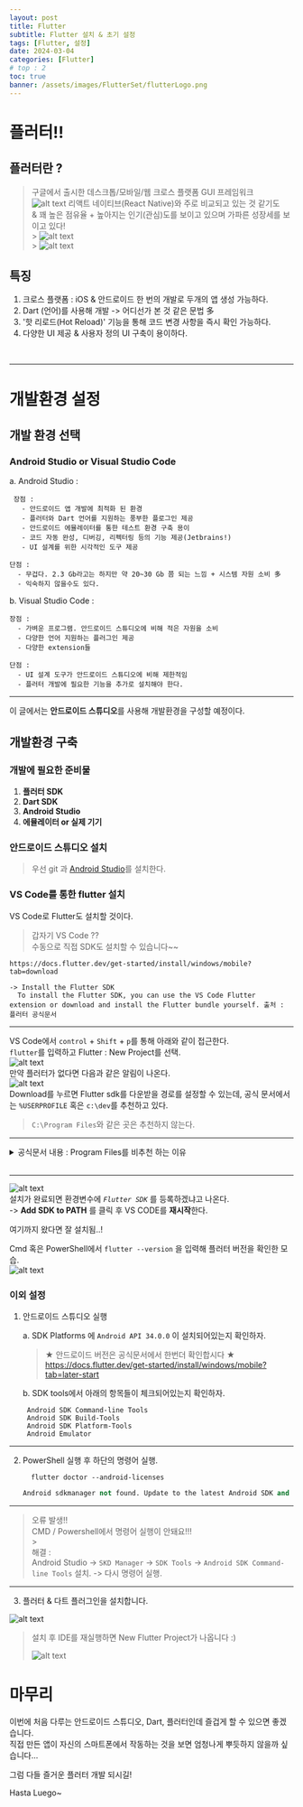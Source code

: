 ```yaml
---
layout: post
title: Flutter
subtitle: Flutter 설치 & 초기 설정
tags: [Flutter, 설정]
date: 2024-03-04
categories: [Flutter]
# top : 2
toc: true
banner: /assets/images/FlutterSet/flutterLogo.png
---
```


# 플러터!!

## 플러터란 ?

> 구글에서 출시한 데스크톱/모바일/웹 크로스 플랫폼 GUI 프레임워크  
> ![alt text](/assets/images/FlutterSet/Cross.png "플러터 공식 : 설치 가이드")
> 리액트 네이티브(React Native)와 주로 비교되고 있는 것 같기도 <br>
> & 꽤 높은 점유율 + 높아지는 인기(관심)도를 보이고 있으며 가파른 성장세를 보이고 있다! <br> > ![alt text](/assets/images/FlutterSet/tend.png) <br> > ![alt text](/assets/images/FlutterSet/marketshare.png)<br>

## 특징

1. 크로스 플랫폼 : iOS & 안드로이드 한 번의 개발로 두개의 앱 생성 가능하다. <br>
2. Dart (언어)를 사용해 개발 -> 어디선가 본 것 같은 문법 多<br>
3. '핫 리로드(Hot Reload)' 기능을 통해 코드 변경 사항을 즉시 확인 가능하다. <br>
4. 다양한 UI 제공 & 사용자 정의 UI 구축이 용이하다.

<br>

---

# 개발환경 설정

## 개발 환경 선택

### Android Studio or Visual Studio Code

a. Android Studio :

     장점 :
       - 안드로이드 앱 개발에 최적화 된 환경
       - 플러터와 Dart 언어를 지원하는 풍부한 플로그인 제공
       - 안드로이드 에뮬레이터를 통한 테스트 환경 구축 용이
       - 코드 자동 완성, 디버깅, 리펙터링 등의 기능 제공(Jetbrains!)
       - UI 설계를 위한 시각적인 도구 제공

    단점 :
      - 무겁다. 2.3 Gb라고는 하지만 약 20~30 Gb 쯤 되는 느낌 + 시스템 자원 소비 多
      - 익숙하지 않을수도 있다.

b. Visual Studio Code :

    장점 :
      - 가벼운 프로그램. 안드로이드 스튜디오에 비해 적은 자원을 소비
      - 다양한 언어 지원하는 플러그인 제공
      - 다양한 extension들

    단점 :
      - UI 설계 도구가 안드로이드 스튜디오에 비해 제한적임
      - 플러터 개발에 필요한 기능을 추가로 설치해야 한다.

---

이 글에서는 **안드로이드 스튜디오**를 사용해 개발환경을 구성할 예정이다.

## 개발환경 구축

### 개발에 필요한 준비물

1. **플러터 SDK**
2. **Dart SDK**
3. **Android Studio**
4. **에뮬레이터 or 실제 기기**

### 안드로이드 스튜디오 설치

> 우선 git 과 [Android Studio](https://developer.android.com/studio?hl=ko)를 설치한다.

### VS Code를 통한 flutter 설치

VS Code로 Flutter도 설치할 것이다.

> 갑자기 VS Code ??  
> 수동으로 직접 SDK도 설치할 수 있습니다~~

    https://docs.flutter.dev/get-started/install/windows/mobile?tab=download

    -> Install the Flutter SDK
      To install the Flutter SDK, you can use the VS Code Flutter extension or download and install the Flutter bundle yourself. 출처 : 플러터 공식문서

---

VS Code에서 `control` + `Shift` + `p`를 통해 아래와 같이 접근한다.<br>
`flutter`를 입력하고 Flutter : New Project를 선택. <br>
![alt text](/assets/images/FlutterSet/vs_install.png)<br>
만약 플러터가 없다면 다음과 같은 알림이 나온다. <br>
![alt text](/assets/images/FlutterSet/VsCodeSDK.png) <br>
Download를 누르면 Flutter sdk를 다운받을 경로를 설정할 수 있는데,
공식 문서에서는 `%USERPROFILE` 혹은 `c:\dev`를 추천하고 있다. <br>

> `C:\Program Files`와 같은 곳은 추천하지 않는다.

---

  <details>
    <summary> 공식문서 내용 : Program Files를 비추천 하는 이유</summary>
    <div markdonw="1"> 
      
        Don’t install Flutter to a directory or path that meets one or both of the following conditions:  
        The path contains special characters or spaces.  
        The path requires elevated privileges.  
        As an example, C:\Program Files fails both conditions.

    </div>

  </details>
  <br>

---

![alt text](/assets/images/FlutterSet/VSEndInstall.png)  
 설치가 완료되면 환경변수에 _`Flutter SDK`_ 를 등록하겠냐고 나온다. <br> -> **Add SDK to PATH** 를 클릭 후 VS CODE를 **재시작**한다.

여기까지 왔다면 잘 설치됨..!

Cmd 혹은 PowerShell에서 `flutter --version` 을 입력해 플러터 버전을 확인한 모습. <br>
![alt text](/assets/images/FlutterSet/cmdCheck.png)

### 이외 설정

1.  안드로이드 스튜디오 실행

    a. SDK Platforms 에 `Android API 34.0.0` 이 설치되어있는지 확인하자.

    > ★ 안드로이드 버전은 공식문서에서 한번더 확인합시다 ★  
    >  https://docs.flutter.dev/get-started/install/windows/mobile?tab=later-start

    b. SDK tools에서 아래의 항목들이 체크되어있는지 확인하자.

         Android SDK Command-line Tools
         Android SDK Build-Tools
         Android SDK Platform-Tools
         Android Emulator

---

2. PowerShell 실행 후 하단의 명령어 실행.

   ```shell
     flutter doctor --android-licenses
   ```

   ```py
   Android sdkmanager not found. Update to the latest Android SDK and ensure that the cmdline-tools are installed to resolve this.
   ```

---

> 오류 발생!!  
>  CMD / Powershell에서 명령어 실행이 안돼요!!! <br> > <br>
> 해결 :  
>  Android Studio -> `SKD Manager` -> `SDK Tools` -> `Android SDK Command-line Tools` 설치. -> 다시 명령어 실행.

---

3. 플러터 & 다트 플러그인을 설치합니다.<br>

![alt text](/assets/images/FlutterSet/ASplug.png)

> 설치 후 IDE를 재실행하면 New Flutter Project가 나옵니다 :) <br>
>
> ![alt text](/assets/images/FlutterSet/ide.png)

# 마무리

이번에 처음 다루는 안드로이드 스튜디오, Dart, 플러터인데 즐겁게 할 수 있으면 좋겠습니다.  
직접 만든 앱이 자신의 스마트폰에서 작동하는 것을 보면 엄청나게 뿌듯하지 않을까 싶습니다...

그럼 다들 즐거운 플러터 개발 되시길!

Hasta Luego~
